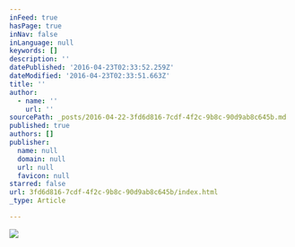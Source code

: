 ```yaml
---
inFeed: true
hasPage: true
inNav: false
inLanguage: null
keywords: []
description: ''
datePublished: '2016-04-23T02:33:52.259Z'
dateModified: '2016-04-23T02:33:51.663Z'
title: ''
author:
  - name: ''
    url: ''
sourcePath: _posts/2016-04-22-3fd6d816-7cdf-4f2c-9b8c-90d9ab8c645b.md
published: true
authors: []
publisher:
  name: null
  domain: null
  url: null
  favicon: null
starred: false
url: 3fd6d816-7cdf-4f2c-9b8c-90d9ab8c645b/index.html
_type: Article

---
```

![](https://the-grid-user-content.s3-us-west-2.amazonaws.com/95917b7f-e5d4-40c3-9526-1a8d613f229f.jpg)